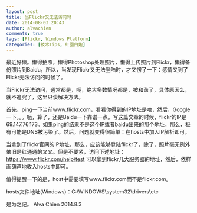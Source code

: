 ```yaml
---
layout: post
title: 当Flickr又无法访问时
date: 2014-08-03 20:43
author: alvachien
comments: true
tags: [Flickr, Windows Platform]
categories: [技术Tips, 红圈白炮]
---
```

最近好懒。懒得拍照，懒得Photoshop处理照片，懒得上传照片到Flickr，懒得备份照片到Baidu，所以，当发现Flickr又无法登陆时，才又愣了一下：感情又到了Flickr无法访问的时候了。

当Flickr无法访问，通常都是，呃，绝大多数情况都是，被和谐了，具体原因么，就不追究了，这里只谈解决方法。

首先，ping一下当前www.flickr.com，看看你得到的IP地址是啥，然后，Google一下。。。呃，算了，还是Baidu一下靠谱一点。写这篇文章的时候，flickr的IP是69.147.76.173。如果ping的结果不是这个IP或者baidu出来的那个地址，那么，极有可能是DNS被污染了。然后，问题就变得很简单：在hosts中加入IP解析即可。

当拿到了flickr官网的IP地址，那么，应该能够登陆flickr了，除了，照片毫无例外依旧是红通通的叉叉。但是不要紧，访问下述地址：https://www.flickr.com/help/test
可以拿到flickr几大服务器的地址，然后，依样画葫芦地收入hosts中即可。

值得提醒一下的是，host中需要填写www.flickr.com而不是flickr.com。

hosts文件地址(Windows)：C:\WINDOWS\system32\drivers\etc

是为之记。
Alva Chien
2014.8.3

